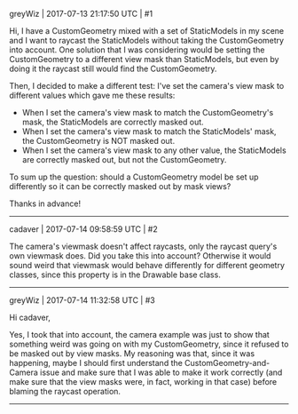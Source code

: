 greyWiz | 2017-07-13 21:17:50 UTC | #1

Hi, I have a CustomGeometry mixed with a set of StaticModels in my scene and I want to raycast the StaticModels without taking the CustomGeometry into account. One solution that I was considering would be setting the CustomGeometry to a different view mask than StaticModels, but even by doing it the raycast still would find the CustomGeometry.

Then, I decided to make a different test: I've set the camera's view mask to different values which gave me these results:

- When I set the camera's view mask to match the CustomGeometry's mask, the StaticModels are correctly masked out.
- When I set the camera's view mask to match the StaticModels' mask, the CustomGeometry is NOT masked out.
- When I set the camera's view mask to any other value, the StaticModels are correctly masked out, but not the CustomGeometry.

To sum up the question: should a CustomGeometry model be set up differently so it can be correctly masked out by mask views?

Thanks in advance!

-------------------------

cadaver | 2017-07-14 09:58:59 UTC | #2

The camera's viewmask doesn't affect raycasts, only the raycast query's own viewmask does. Did you take this into account? Otherwise it would sound weird that viewmask would behave differently for different geometry classes, since this property is in the Drawable base class.

-------------------------

greyWiz | 2017-07-14 11:32:58 UTC | #3

Hi cadaver,

Yes, I took that into account, the camera example was just to show that something weird was going on with my CustomGeometry, since it refused to be masked out by view masks. My reasoning was that, since it was happening, maybe I should first understand the CustomGeometry-and-Camera issue and make sure that I was able to make it work correctly (and make sure that the view masks were, in fact, working in that case) before blaming the raycast operation.

-------------------------

